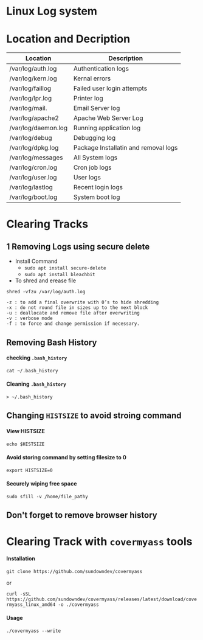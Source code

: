 # Linux Log system

# Location and Decription


|       Location			|	  Description           |
|		------				|	 ----------	            |
|/var/log/auth.log			| Authentication logs       |
|/var/log/kern.log			| Kernal errors         	|
|/var/log/faillog			| Failed user login attempts|
|/var/log/lpr.log			| Printer log               |
|/var/log/mail.			    | Email Server log			|
|/var/log/apache2			| Apache Web Server Log		|
|/var/log/daemon.log		| Running application log	|
|/var/log/debug				| Debugging log				|
|/var/log/dpkg.log			| Package Installatin and removal logs|
|/var/log/messages			| All System logs			|
|/var/log/cron.log			| Cron job logs				|
|/var/log/user.log			| User logs					|
|/var/log/lastlog			| Recent login logs			|
|/var/log/boot.log			| System boot log			|


# Clearing Tracks

## 1 Removing Logs using secure delete

- Install Command
	- `sudo apt install secure-delete`
	- `sudo apt install bleachbit`
- To shred and erease file

`shred -vfzu /var/log/auth.log`

```
-z : to add a final overwrite with 0’s to hide shredding
-x : do not round file in sizes up to the next block
-u : deallocate and remove file after overwriting
-v : verbose mode
-f : to force and change permission if necessary.
```





## Removing Bash History

#### checking `.bash_history`
`cat ~/.bash_history`

#### Cleaning `.bash_history`
`> ~/.bash_history`



## Changing `HISTSIZE` to avoid stroing command

#### View HISTSIZE
`echo $HISTSIZE`

#### Avoid storing command by setting filesize to 0

`export HISTSIZE=0`


#### Securely wiping free space

`sudo sfill -v /home/file_pathy`




## Don't forget to remove browser history

# Clearing Track with `covermyass` tools

#### Installation

`git clone https://github.com/sundowndev/covermyass`

or

`curl -sSL https://github.com/sundowndev/covermyass/releases/latest/download/covermyass_linux_amd64 -o ./covermyass`

#### Usage

`./covermyass --write`



